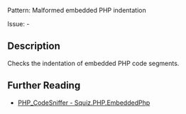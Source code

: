 Pattern: Malformed embedded PHP indentation 

Issue: -

## Description

Checks the indentation of embedded PHP code segments.

## Further Reading

* [PHP_CodeSniffer - Squiz.PHP.EmbeddedPhp](https://github.com/PHPCSStandards/PHP_CodeSniffer/blob/master/src/Standards/Squiz/Sniffs/PHP/EmbeddedPhpSniff.php)